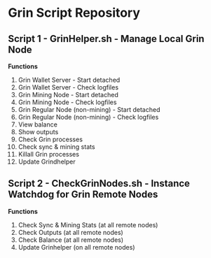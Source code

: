 # Grin Script Repository

## Script 1 - GrinHelper.sh - Manage Local Grin Node

**Functions**
1) Grin Wallet Server - Start detached
2) Grin Wallet Server - Check logfiles
3) Grin Mining Node - Start detached
4) Grin Mining Node - Check logfiles
5) Grin Regular Node (non-mining) - Start detached
6) Grin Regular Node (non-mining) - Check logfiles
7) View balance
8) Show outputs
9) Check Grin processes
10) Check sync & mining stats
11) Killall Grin processes
12) Update Grindhelper

## Script 2 - CheckGrinNodes.sh - Instance Watchdog for Grin Remote Nodes
**Functions**
1) Check Sync & Mining Stats (at all remote nodes)
2) Check Outputs (at all remote nodes)
3) Check Balance (at all remote nodes)
4) Update Grinhelper (on all remote nodes)